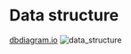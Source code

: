 # Data structure
[dbdiagram.io](https://dbdiagram.io/d/60ec5eb24ed9be1c05c8fd9e)
![data_structure](https://user-images.githubusercontent.com/21697238/125546173-6ecdf572-05ab-4e32-8a78-6c585f2993f5.png)

